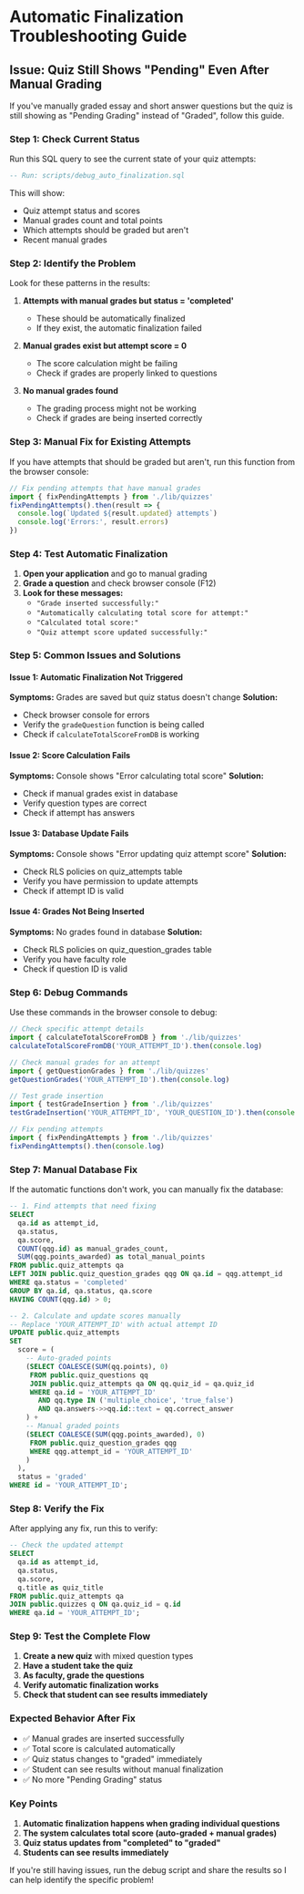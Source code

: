 # Automatic Finalization Troubleshooting Guide

## Issue: Quiz Still Shows "Pending" Even After Manual Grading

If you've manually graded essay and short answer questions but the quiz is still showing as "Pending Grading" instead of "Graded", follow this guide.

### Step 1: Check Current Status

Run this SQL query to see the current state of your quiz attempts:

```sql
-- Run: scripts/debug_auto_finalization.sql
```

This will show:
- Quiz attempt status and scores
- Manual grades count and total points
- Which attempts should be graded but aren't
- Recent manual grades

### Step 2: Identify the Problem

Look for these patterns in the results:

1. **Attempts with manual grades but status = 'completed'**
   - These should be automatically finalized
   - If they exist, the automatic finalization failed

2. **Manual grades exist but attempt score = 0**
   - The score calculation might be failing
   - Check if grades are properly linked to questions

3. **No manual grades found**
   - The grading process might not be working
   - Check if grades are being inserted correctly

### Step 3: Manual Fix for Existing Attempts

If you have attempts that should be graded but aren't, run this function from the browser console:

```javascript
// Fix pending attempts that have manual grades
import { fixPendingAttempts } from './lib/quizzes'
fixPendingAttempts().then(result => {
  console.log(`Updated ${result.updated} attempts`)
  console.log('Errors:', result.errors)
})
```

### Step 4: Test Automatic Finalization

1. **Open your application** and go to manual grading
2. **Grade a question** and check browser console (F12)
3. **Look for these messages:**
   - `"Grade inserted successfully:"`
   - `"Automatically calculating total score for attempt:"`
   - `"Calculated total score:"`
   - `"Quiz attempt score updated successfully:"`

### Step 5: Common Issues and Solutions

#### Issue 1: Automatic Finalization Not Triggered
**Symptoms:** Grades are saved but quiz status doesn't change
**Solution:**
- Check browser console for errors
- Verify the `gradeQuestion` function is being called
- Check if `calculateTotalScoreFromDB` is working

#### Issue 2: Score Calculation Fails
**Symptoms:** Console shows "Error calculating total score"
**Solution:**
- Check if manual grades exist in database
- Verify question types are correct
- Check if attempt has answers

#### Issue 3: Database Update Fails
**Symptoms:** Console shows "Error updating quiz attempt score"
**Solution:**
- Check RLS policies on quiz_attempts table
- Verify you have permission to update attempts
- Check if attempt ID is valid

#### Issue 4: Grades Not Being Inserted
**Symptoms:** No grades found in database
**Solution:**
- Check RLS policies on quiz_question_grades table
- Verify you have faculty role
- Check if question ID is valid

### Step 6: Debug Commands

Use these commands in the browser console to debug:

```javascript
// Check specific attempt details
import { calculateTotalScoreFromDB } from './lib/quizzes'
calculateTotalScoreFromDB('YOUR_ATTEMPT_ID').then(console.log)

// Check manual grades for an attempt
import { getQuestionGrades } from './lib/quizzes'
getQuestionGrades('YOUR_ATTEMPT_ID').then(console.log)

// Test grade insertion
import { testGradeInsertion } from './lib/quizzes'
testGradeInsertion('YOUR_ATTEMPT_ID', 'YOUR_QUESTION_ID').then(console.log)

// Fix pending attempts
import { fixPendingAttempts } from './lib/quizzes'
fixPendingAttempts().then(console.log)
```

### Step 7: Manual Database Fix

If the automatic functions don't work, you can manually fix the database:

```sql
-- 1. Find attempts that need fixing
SELECT 
  qa.id as attempt_id,
  qa.status,
  qa.score,
  COUNT(qqg.id) as manual_grades_count,
  SUM(qqg.points_awarded) as total_manual_points
FROM public.quiz_attempts qa
LEFT JOIN public.quiz_question_grades qqg ON qa.id = qqg.attempt_id
WHERE qa.status = 'completed'
GROUP BY qa.id, qa.status, qa.score
HAVING COUNT(qqg.id) > 0;

-- 2. Calculate and update scores manually
-- Replace 'YOUR_ATTEMPT_ID' with actual attempt ID
UPDATE public.quiz_attempts 
SET 
  score = (
    -- Auto-graded points
    (SELECT COALESCE(SUM(qq.points), 0)
     FROM public.quiz_questions qq
     JOIN public.quiz_attempts qa ON qq.quiz_id = qa.quiz_id
     WHERE qa.id = 'YOUR_ATTEMPT_ID'
       AND qq.type IN ('multiple_choice', 'true_false')
       AND qa.answers->>qq.id::text = qq.correct_answer
    ) +
    -- Manual graded points
    (SELECT COALESCE(SUM(qqg.points_awarded), 0)
     FROM public.quiz_question_grades qqg
     WHERE qqg.attempt_id = 'YOUR_ATTEMPT_ID'
    )
  ),
  status = 'graded'
WHERE id = 'YOUR_ATTEMPT_ID';
```

### Step 8: Verify the Fix

After applying any fix, run this to verify:

```sql
-- Check the updated attempt
SELECT 
  qa.id as attempt_id,
  qa.status,
  qa.score,
  q.title as quiz_title
FROM public.quiz_attempts qa
JOIN public.quizzes q ON qa.quiz_id = q.id
WHERE qa.id = 'YOUR_ATTEMPT_ID';
```

### Step 9: Test the Complete Flow

1. **Create a new quiz** with mixed question types
2. **Have a student take the quiz**
3. **As faculty, grade the questions**
4. **Verify automatic finalization works**
5. **Check that student can see results immediately**

### Expected Behavior After Fix

- ✅ Manual grades are inserted successfully
- ✅ Total score is calculated automatically
- ✅ Quiz status changes to "graded" immediately
- ✅ Student can see results without manual finalization
- ✅ No more "Pending Grading" status

### Key Points

1. **Automatic finalization happens when grading individual questions**
2. **The system calculates total score (auto-graded + manual grades)**
3. **Quiz status updates from "completed" to "graded"**
4. **Students can see results immediately**

If you're still having issues, run the debug script and share the results so I can help identify the specific problem!




























